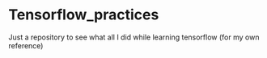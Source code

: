 # Tensorflow_practices
Just a repository to see what all I did while learning tensorflow (for my own reference)
